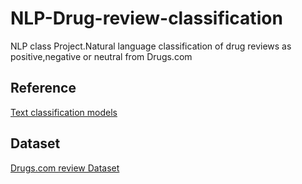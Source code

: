 # NLP-Drug-review-classification
NLP class Project.Natural language classification of drug reviews as positive,negative or neutral from Drugs.com
## Reference
  [Text classification models](https://github.com/brightmart/text_classification)
## Dataset
  [Drugs.com review Dataset](https://archive.ics.uci.edu/ml/datasets/Drug+Review+Dataset+%28Drugs.com%29)
